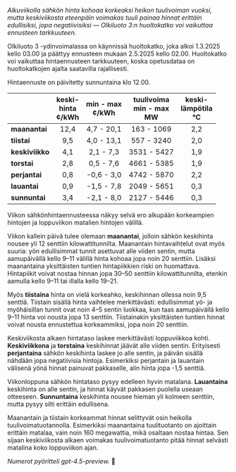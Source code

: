 *Alkuviikolla sähkön hinta kohoaa korkeaksi heikon tuulivoiman vuoksi, mutta keskiviikosta eteenpäin voimakas tuuli painaa hinnat erittäin edullisiksi, jopa negatiivisiksi — Olkiluoto 3:n huoltokatko voi vaikuttaa ennusteen tarkkuuteen.*

Olkiluoto 3 -ydinvoimalassa on käynnissä huoltokatko, joka alkoi 1.3.2025 kello 03.00 ja päättyy ennusteen mukaan 2.5.2025 kello 02.00. Huoltokatko voi vaikuttaa hintaennusteen tarkkuuteen, koska opetusdataa on huoltokatkojen ajalta saatavilla rajallisesti.

Hintaennuste on päivitetty sunnuntaina klo 12.00.

|             | keski-<br>hinta<br>¢/kWh | min - max<br>¢/kWh | tuulivoima<br>min - max<br>MW | keski-<br>lämpötila<br>°C |
|:------------|:------------------------:|:-------------------:|:----------------------------:|:-------------------------:|
| **maanantai**   |          12,4           |     4,7 - 20,1      |          163 - 1069          |            2,2            |
| **tiistai**     |           9,5           |     4,0 - 13,1      |          557 - 3240          |            2,0            |
| **keskiviikko** |           4,1           |     2,1 - 7,3       |         3531 - 5427          |            1,9            |
| **torstai**     |           2,8           |     0,5 - 7,6       |         4661 - 5385          |            1,9            |
| **perjantai**   |           0,8           |    -0,6 - 3,0       |         4742 - 5870          |            2,2            |
| **lauantai**    |           0,9           |    -1,5 - 7,8       |         2049 - 5651          |            0,3            |
| **sunnuntai**   |           3,4           |    -2,1 - 8,0       |         2127 - 5446          |            0,3            |

Viikon sähkönhintaennusteessa näkyy selvä ero alkupään korkeampien hintojen ja loppuviikon matalien hintojen välillä.

Viikon kallein päivä tulee olemaan **maanantai**, jolloin sähkön keskihinta nousee yli 12 senttiin kilowattitunnilta. Maanantain hintavaihtelut ovat myös suuria: yön edullisimmat tunnit asettuvat alle viiden sentin, mutta aamupäivällä kello 9–11 välillä hinta kohoaa jopa noin 20 senttiin. Lisäksi maanantaina yksittäisten tuntien hintapiikkien riski on huomattava. Hintapiikit voivat nostaa hinnan jopa 30–50 senttiin kilowattitunnilta, etenkin aamulla kello 9–11 tai illalla kello 19–21.

Myös **tiistaina** hinta on vielä korkeahko, keskihinnan ollessa noin 9,5 senttiä. Tiistain sisällä hinta vaihtelee merkittävästi: edullisimmat yö- ja myöhäisillan tunnit ovat noin 4–5 sentin luokkaa, kun taas aamupäivällä kello 9–11 hinta voi nousta jopa 13 senttiin. Tiistainakin yksittäisten tuntien hinnat voivat nousta ennustettua korkeammiksi, jopa noin 20 senttiin.

Keskiviikosta alkaen hintataso laskee merkittävästi loppuviikkoa kohti. **Keskiviikkona** ja **torstaina** keskihinnat jäävät alle viiden sentin. Erityisesti **perjantaina** sähkön keskihinta laskee jo alle sentin, ja päivän sisällä nähdään jopa negatiivisia hintoja. Esimerkiksi perjantain ja lauantain välisenä yönä hinnat painuvat pakkaselle, alin hinta jopa -1,5 senttiä.

Viikonloppuna sähkön hintataso pysyy edelleen hyvin matalana. **Lauantaina** keskihinta on alle sentin, ja hinnat käyvät pakkasen puolella useaan otteeseen. **Sunnuntaina** keskihinta nousee hieman yli kolmeen senttiin, mutta pysyy silti erittäin edullisena.

Maanantain ja tiistain korkeammat hinnat selittyvät osin heikolla tuulivoimatuotannolla. Esimerkiksi maanantaina tuulituotanto on ajoittain erittäin matalaa, vain noin 160 megawattia, mikä osaltaan nostaa hintaa. Sen sijaan keskiviikosta alkaen voimakas tuulivoimatuotanto pitää hinnat selvästi matalina koko loppuviikon ajan.

*Numerot pyöritteli gpt-4.5-preview.* 🍃

